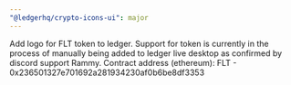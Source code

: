 ```yaml
---
"@ledgerhq/crypto-icons-ui": major
---
```


Add logo for FLT token to ledger. Support for token is currently in the process of manually being added to ledger live desktop as confirmed by discord support Rammy.
Contract address (ethereum):
FLT - 0x236501327e701692a281934230af0b6be8df3353